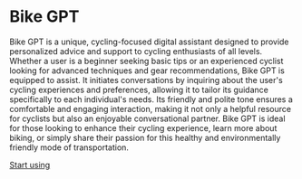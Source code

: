# Bike GPT

Bike GPT is a unique, cycling-focused digital assistant designed to provide personalized advice and support to cycling enthusiasts of all levels. Whether a user is a beginner seeking basic tips or an experienced cyclist looking for advanced techniques and gear recommendations, Bike GPT is equipped to assist. It initiates conversations by inquiring about the user's cycling experiences and preferences, allowing it to tailor its guidance specifically to each individual's needs. Its friendly and polite tone ensures a comfortable and engaging interaction, making it not only a helpful resource for cyclists but also an enjoyable conversational partner. Bike GPT is ideal for those looking to enhance their cycling experience, learn more about biking, or simply share their passion for this healthy and environmentally friendly mode of transportation.

[Start using](https://chat.openai.com/g/g-2ncsFIDY6)